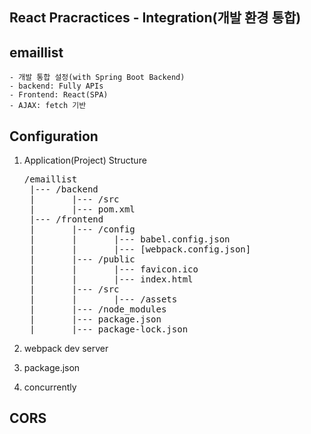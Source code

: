 ## React Pracractices - Integration(개발 환경 통합)

## emaillist
    - 개발 통합 설정(with Spring Boot Backend)
    - backend: Fully APIs
    - Frontend: React(SPA)
    - AJAX: fetch 기반
    

## Configuration
1. Application(Project) Structure
   <pre>
   /emaillist
    |--- /backend
    |       |--- /src
    |       |--- pom.xml
    |--- /frontend
    |       |--- /config
    |       |       |--- babel.config.json
    |       |       |--- [webpack.config.json]
    |       |--- /public
    |       |       |--- favicon.ico
    |       |       |--- index.html
    |       |--- /src
    |       |       |--- /assets
    |       |--- /node_modules
    |       |--- package.json
    |       |--- package-lock.json
   </pre>

2. webpack dev server
3. package.json
4. concurrently

## CORS